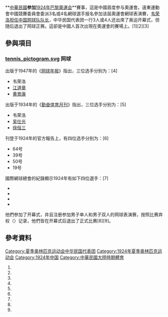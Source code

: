**[中華民國](../Page/中華民國.md "wikilink")**参加**[1924年巴黎奧運会](https://zh.wikipedia.org/wiki/1924年夏季奧林匹克運動會 "wikilink")**賽事，這是中國首度参与奧運會。遠東運動會中國競賽委員會委派3名或4名網球選手报名參加该屆奧運會網球表演賽，[韦荣洛担任中国网球队队长](https://zh.wikipedia.org/wiki/韦荣洛 "wikilink")，中华民国代表团一行3人或4人还出席了奥运开幕式，但随后退出了网球正赛。這卻是中國人首次出現在奧運會的賽場上。\[1\]\[2\]\[3\]

## 參與項目

### [tennis_pictogram.svg](https://zh.wikipedia.org/wiki/File:tennis_pictogram.svg "fig:tennis_pictogram.svg") 网球

出版于1947年的《[网球年报](https://zh.wikipedia.org/wiki/网球年报 "wikilink")》指出，三位选手分别为：\[4\]

  - 韦荣洛
  - [江道章](https://zh.wikipedia.org/wiki/江道章 "wikilink")
  - [黄景康](https://zh.wikipedia.org/wiki/黄景康 "wikilink")

出版于1934年的《[勤奋体育月刊](https://zh.wikipedia.org/wiki/勤奋体育月刊 "wikilink")》指出，三位选手分别为：\[5\]

  - 韦荣洛
  - [吴仕光](https://zh.wikipedia.org/wiki/吴仕光 "wikilink")
  - [徐恒三](https://zh.wikipedia.org/wiki/徐恒三 "wikilink")

刊登于1924年的官方報告上，有四位选手分别为：\[6\]

  - 64号
  - 39号
  - 50号
  - 19号

國際網球總會的紀錄顯示1924年有如下四位選手：\[7\]

  -
  -
  -
  -
他們参加了开幕式，并且注册参加男子单人和男子双人的网球表演赛，按照比赛弃权（）记录，他們皆在开幕式后退出了正式比赛\[8\]\[9\]。

## 參考資料

[Category:夏季奥林匹克运动会中华民国代表团](https://zh.wikipedia.org/wiki/Category:夏季奥林匹克运动会中华民国代表团 "wikilink") [Category:1924年夏季奥林匹克运动会](https://zh.wikipedia.org/wiki/Category:1924年夏季奥林匹克运动会 "wikilink") [Category:1924年中国](https://zh.wikipedia.org/wiki/Category:1924年中国 "wikilink") [Category:中華民國大陸時期體育](https://zh.wikipedia.org/wiki/Category:中華民國大陸時期體育 "wikilink")

1.

2.

3.

4.

5.

6.

7.

8.
9.